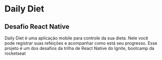 <h1>Daily Diet</h1>
<h2>Desafio React Native</h2>
<p>Daily Diet é uma aplicação mobile para controle da sua dieta. Nele você pode registrar suas refeições e acompanhar como está seu progresso.
Esse projeto é um dos desafios da trilha de React Native do Ignite, bootcamp da rocketseat</p>
